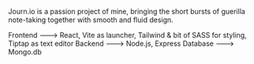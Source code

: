 
Journ.io is a passion project of mine, bringing the short bursts of guerilla note-taking together with smooth and fluid design.

Frontend ---> React, Vite as launcher, Tailwind & bit of SASS for styling, Tiptap as text editor
Backend ---> Node.js, Express
Database ---> Mongo.db
